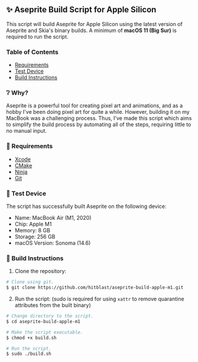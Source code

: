 ## ✨ Aseprite Build Script for Apple Silicon

This script will build Aseprite for Apple Silicon using the latest version of Aseprite and Skia's binary builds.
A minimum of **macOS 11 (Big Sur)** is required to run the script.

### Table of Contents


- [Requirements](#-requirements)
- [Test Device](#-test-device)
- [Build Instructions](#-build-instructions)

### ❔ Why?

Aseprite is a powerful tool for creating pixel art and animations, and as a hobby I've been doing pixel art for quite a while. However, building it on my MacBook was a challenging process. Thus, I've made this script which aims to simplify the build process by automating all of the steps, requiring little to no manual input.

### 🔨 Requirements

- [Xcode](https://developer.apple.com/xcode/)
- [CMake](https://cmake.org/)
- [Ninja](https://ninja-build.org/)
- [Git](https://git-scm.com/)

### 🔖 Test Device

The script has successfully built Aseprite on the following device:

- Name: MacBook Air (M1, 2020)
- Chip: Apple M1
- Memory: 8 GB
- Storage: 256 GB
- macOS Version: Sonoma (14.6)

### 🚀 Build Instructions

1. Clone the repository:

```bash
# Clone using git.
$ git clone https://github.com/hitblast/aseprite-build-apple-m1.git
```

2. Run the script:
(sudo is required for using `xattr` to remove quarantine attributes from the built binary)

```bash
# Change directory to the script.
$ cd aseprite-build-apple-m1

# Make the script executable.
$ chmod +x build.sh

# Run the script.
$ sudo ./build.sh
```
